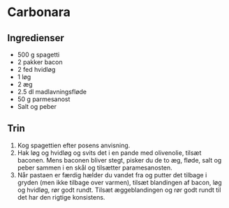 # Carbonara

## Ingredienser
- 500 g spagetti 
- 2 pakker bacon
- 2 fed hvidløg
- 1 løg 
- 2 æg 
- 2.5 dl madlavningsfløde
- 50 g parmesanost 
- Salt og peber

## Trin
1. Kog spagettien efter posens anvisning.
2. Hak løg og hvidløg og svits det i en pande med olivenolie, tilsæt baconen. Mens baconen bliver stegt, pisker du de to æg, fløde, salt og peber sammen i en skål og tilsætter paramesanosten. 
3. Når pastaen er færdig hælder du vandet fra og putter det tilbage i gryden (men ikke tilbage over varmen), tilsæt blandingen af bacon, løg og hvidløg, rør godt rundt. Tilsæt æggeblandingen og rør godt rundt til det har den rigtige konsistens.